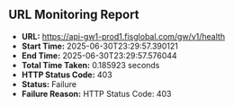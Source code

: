 ## URL Monitoring Report

- **URL:** https://api-gw1-prod1.fisglobal.com/gw/v1/health
- **Start Time:** 2025-06-30T23:29:57.390121
- **End Time:** 2025-06-30T23:29:57.576044
- **Total Time Taken:** 0.185923 seconds
- **HTTP Status Code:** 403
- **Status:** Failure
- **Failure Reason:** HTTP Status Code: 403
